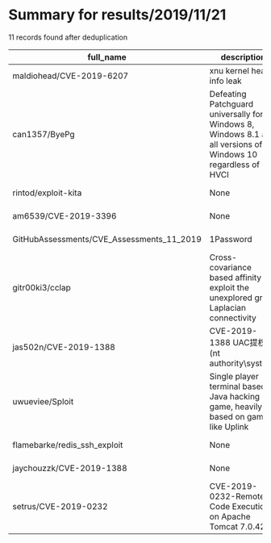 
# Summary for results/2019/11/21
    
11 records found after deduplication

| full_name | description | html_url | matched_list | matched_count | pushed_at | size | stargazers_count | language | forks_count |
|-------------------------------------------|---------------------------------------------------------------------------------------------------------------|--------------------------------------------------------------|------------------------------------|-----------------|---------------------------|--------|--------------------|------------|---------------|
| maldiohead/CVE-2019-6207 | xnu kernel heap info leak | https://github.com/maldiohead/CVE-2019-6207 | ['cve-2'] | 1 | 2019-11-21 05:57:38+00:00 | 23 | 68 | C | 18 |
| can1357/ByePg | Defeating Patchguard universally for Windows 8, Windows 8.1 and all versions of Windows 10 regardless of HVCI | https://github.com/can1357/ByePg | ['exploit'] | 1 | 2019-11-21 23:26:29+00:00 | 211 | 511 | C++ | 153 |
| rintod/exploit-kita | None | https://github.com/rintod/exploit-kita | ['exploit'] | 1 | 2019-11-21 04:03:23+00:00 | 13 | 2 | Python | 3 |
| am6539/CVE-2019-3396 | None | https://github.com/am6539/CVE-2019-3396 | ['cve-2'] | 1 | 2019-11-21 03:18:11+00:00 | 2 | 0 | Python | 0 |
| GitHubAssessments/CVE_Assessments_11_2019 | 1Password | https://github.com/GitHubAssessments/CVE_Assessments_11_2019 | ['cve-2'] | 1 | 2019-11-21 05:07:46+00:00 | 13830 | 0 | | 0 |
| gitr00ki3/cclap | Cross-covariance based affinity to exploit the unexplored graph Laplacian connectivity | https://github.com/gitr00ki3/cclap | ['exploit'] | 1 | 2019-11-21 11:28:39+00:00 | 1919 | 0 | MATLAB | 0 |
| jas502n/CVE-2019-1388 | CVE-2019-1388 UAC提权 (nt authority\system) | https://github.com/jas502n/CVE-2019-1388 | ['cve-2'] | 1 | 2019-11-21 09:27:59+00:00 | 2549 | 116 | | 41 |
| uwueviee/Sploit | Single player terminal based Java hacking game, heavily based on games like Uplink | https://github.com/uwueviee/Sploit | ['sploit'] | 1 | 2019-11-21 07:35:31+00:00 | 853 | 1 | Java | 0 |
| flamebarke/redis_ssh_exploit | None | https://github.com/flamebarke/redis_ssh_exploit | ['exploit'] | 1 | 2019-11-21 08:40:37+00:00 | 3 | 0 | Python | 0 |
| jaychouzzk/CVE-2019-1388 | None | https://github.com/jaychouzzk/CVE-2019-1388 | ['cve-2'] | 1 | 2019-11-21 08:41:23+00:00 | 676 | 1 | | 2 |
| setrus/CVE-2019-0232 | CVE-2019-0232-Remote Code Execution on Apache Tomcat 7.0.42 | https://github.com/setrus/CVE-2019-0232 | ['cve-2', 'remote code execution'] | 2 | 2019-11-21 15:03:15+00:00 | 483 | 10 | nan | 4 |
